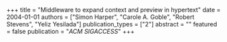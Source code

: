 +++
title = "Middleware to expand context and preview in hypertext"
date = 2004-01-01
authors = ["Simon Harper", "Carole A. Goble", "Robert Stevens", "Yeliz Yesilada"]
publication_types = ["2"]
abstract = ""
featured = false
publication = "*ACM SIGACCESS*"
+++

